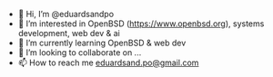 - 👋 Hi, I’m @eduardsandpo
- 👀 I’m interested in OpenBSD (https://www.openbsd.org), systems development, web dev & ai
- 🌱 I’m currently learning OpenBSD & web dev
- 💞️ I’m looking to collaborate on ...
- 📫 How to reach me eduardsand.po@gmail.com

<!---
eduardsandpo/eduardsandpo is a ✨ special ✨ repository because its `README.md` (this file) appears on your GitHub profile.
You can click the Preview link to take a look at your changes.
--->
